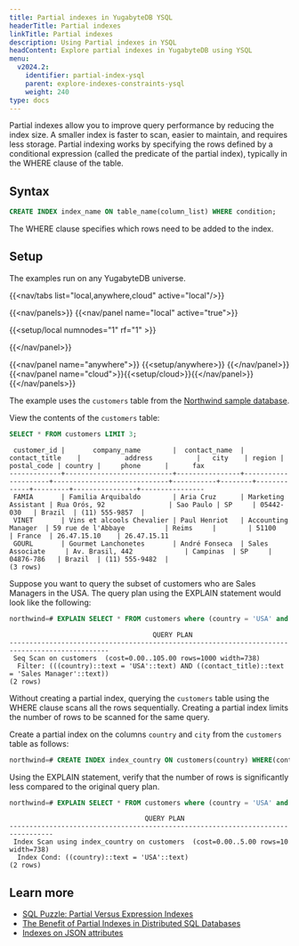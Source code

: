 ```yaml
---
title: Partial indexes in YugabyteDB YSQL
headerTitle: Partial indexes
linkTitle: Partial indexes
description: Using Partial indexes in YSQL
headContent: Explore partial indexes in YugabyteDB using YSQL
menu:
  v2024.2:
    identifier: partial-index-ysql
    parent: explore-indexes-constraints-ysql
    weight: 240
type: docs
---
```


Partial indexes allow you to improve query performance by reducing the index size. A smaller index is faster to scan, easier to maintain, and requires less storage. Partial indexing works by specifying the rows defined by a conditional expression (called the predicate of the partial index), typically in the WHERE clause of the table.

## Syntax

```sql
CREATE INDEX index_name ON table_name(column_list) WHERE condition;
```

The WHERE clause specifies which rows need to be added to the index.

## Setup

The examples run on any YugabyteDB universe.

<!-- begin: nav tabs -->
{{<nav/tabs list="local,anywhere,cloud" active="local"/>}}

{{<nav/panels>}}
{{<nav/panel name="local" active="true">}}
<!-- local cluster setup instructions -->
{{<setup/local numnodes="1" rf="1" >}}

{{</nav/panel>}}

{{<nav/panel name="anywhere">}} {{<setup/anywhere>}} {{</nav/panel>}}
{{<nav/panel name="cloud">}}{{<setup/cloud>}}{{</nav/panel>}}
{{</nav/panels>}}
<!-- end: nav tabs -->

The example uses the `customers` table from the [Northwind sample database](../../../../sample-data/northwind/#install-the-northwind-sample-database).

View the contents of the `customers` table:

```sql
SELECT * FROM customers LIMIT 3;
```

```caddyfile{.nocopy}
 customer_id |       company_name        |  contact_name  |    contact_title    |           address           |   city    | region | postal_code | country |     phone      |      fax
-------------+---------------------------+----------------+---------------------+-----------------------------+-----------+--------+-------------+---------+----------------+----------------
 FAMIA       | Familia Arquibaldo        | Aria Cruz      | Marketing Assistant | Rua Orós, 92                | Sao Paulo | SP     | 05442-030   | Brazil  | (11) 555-9857  |
 VINET       | Vins et alcools Chevalier | Paul Henriot   | Accounting Manager  | 59 rue de l'Abbaye          | Reims     |        | 51100       | France  | 26.47.15.10    | 26.47.15.11
 GOURL       | Gourmet Lanchonetes       | André Fonseca  | Sales Associate     | Av. Brasil, 442             | Campinas  | SP     | 04876-786   | Brazil  | (11) 555-9482  |
(3 rows)
```

Suppose you want to query the subset of customers who are Sales Managers in the USA. The query plan using the EXPLAIN statement would look like the following:

```sql
northwind=# EXPLAIN SELECT * FROM customers where (country = 'USA' and contact_title = 'Sales Manager');
```

```yaml{.nocopy}
                                    QUERY PLAN
-----------------------------------------------------------------------------------------------
 Seq Scan on customers  (cost=0.00..105.00 rows=1000 width=738)
  Filter: (((country)::text = 'USA'::text) AND ((contact_title)::text = 'Sales Manager'::text))
(2 rows)
```

Without creating a partial index, querying the `customers` table using the WHERE clause scans all the rows sequentially. Creating a partial index limits the number of rows to be scanned for the same query.

Create a partial index on the columns `country` and `city` from the `customers` table as follows:

```sql
northwind=# CREATE INDEX index_country ON customers(country) WHERE(contact_title = 'Sales Manager');
```

Using the EXPLAIN statement, verify that the number of rows is significantly less compared to the original query plan.

```sql
northwind=# EXPLAIN SELECT * FROM customers where (country = 'USA' and contact_title = 'Sales Manager');
```

```yaml{.nocopy}
                                  QUERY PLAN
---------------------------------------------------------------------------------
 Index Scan using index_country on customers  (cost=0.00..5.00 rows=10 width=738)
  Index Cond: ((country)::text = 'USA'::text)
(2 rows)
```

## Learn more

- [SQL Puzzle: Partial Versus Expression Indexes](https://www.yugabyte.com/blog/sql-puzzle-partial-versus-expression-indexes/)
- [The Benefit of Partial Indexes in Distributed SQL Databases](https://www.yugabyte.com/blog/the-benefit-of-partial-indexes-in-distributed-sql-databases/)
- [Indexes on JSON attributes](../../jsonb-ysql/#indexes-on-json-attributes)

